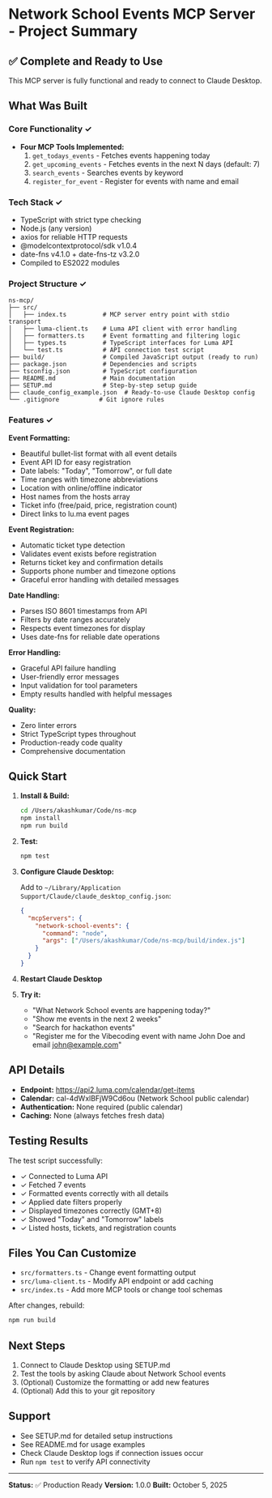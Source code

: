 # Network School Events MCP Server - Project Summary

## ✅ Complete and Ready to Use

This MCP server is fully functional and ready to connect to Claude Desktop.

## What Was Built

### Core Functionality ✓
- **Four MCP Tools Implemented:**
  1. `get_todays_events` - Fetches events happening today
  2. `get_upcoming_events` - Fetches events in the next N days (default: 7)
  3. `search_events` - Searches events by keyword
  4. `register_for_event` - Register for events with name and email

### Tech Stack ✓
- TypeScript with strict type checking
- Node.js (any version)
- axios for reliable HTTP requests
- @modelcontextprotocol/sdk v1.0.4
- date-fns v4.1.0 + date-fns-tz v3.2.0
- Compiled to ES2022 modules

### Project Structure ✓
```
ns-mcp/
├── src/
│   ├── index.ts          # MCP server entry point with stdio transport
│   ├── luma-client.ts    # Luma API client with error handling
│   ├── formatters.ts     # Event formatting and filtering logic
│   ├── types.ts          # TypeScript interfaces for Luma API
│   └── test.ts           # API connection test script
├── build/                # Compiled JavaScript output (ready to run)
├── package.json          # Dependencies and scripts
├── tsconfig.json         # TypeScript configuration
├── README.md             # Main documentation
├── SETUP.md              # Step-by-step setup guide
├── claude_config_example.json  # Ready-to-use Claude Desktop config
└── .gitignore           # Git ignore rules
```

### Features ✓

**Event Formatting:**
- Beautiful bullet-list format with all event details
- Event API ID for easy registration
- Date labels: "Today", "Tomorrow", or full date
- Time ranges with timezone abbreviations
- Location with online/offline indicator
- Host names from the hosts array
- Ticket info (free/paid, price, registration count)
- Direct links to lu.ma event pages

**Event Registration:**
- Automatic ticket type detection
- Validates event exists before registration
- Returns ticket key and confirmation details
- Supports phone number and timezone options
- Graceful error handling with detailed messages

**Date Handling:**
- Parses ISO 8601 timestamps from API
- Filters by date ranges accurately
- Respects event timezones for display
- Uses date-fns for reliable date operations

**Error Handling:**
- Graceful API failure handling
- User-friendly error messages
- Input validation for tool parameters
- Empty results handled with helpful messages

**Quality:**
- Zero linter errors
- Strict TypeScript types throughout
- Production-ready code quality
- Comprehensive documentation

## Quick Start

1. **Install & Build:**
   ```bash
   cd /Users/akashkumar/Code/ns-mcp
   npm install
   npm run build
   ```

2. **Test:**
   ```bash
   npm test
   ```

3. **Configure Claude Desktop:**
   
   Add to `~/Library/Application Support/Claude/claude_desktop_config.json`:
   ```json
   {
     "mcpServers": {
       "network-school-events": {
         "command": "node",
         "args": ["/Users/akashkumar/Code/ns-mcp/build/index.js"]
       }
     }
   }
   ```

4. **Restart Claude Desktop**

5. **Try it:**
   - "What Network School events are happening today?"
   - "Show me events in the next 2 weeks"
   - "Search for hackathon events"
   - "Register me for the Vibecoding event with name John Doe and email john@example.com"

## API Details

- **Endpoint:** https://api2.luma.com/calendar/get-items
- **Calendar:** cal-4dWxlBFjW9Cd6ou (Network School public calendar)
- **Authentication:** None required (public calendar)
- **Caching:** None (always fetches fresh data)

## Testing Results

The test script successfully:
- ✓ Connected to Luma API
- ✓ Fetched 7 events
- ✓ Formatted events correctly with all details
- ✓ Applied date filters properly
- ✓ Displayed timezones correctly (GMT+8)
- ✓ Showed "Today" and "Tomorrow" labels
- ✓ Listed hosts, tickets, and registration counts

## Files You Can Customize

- `src/formatters.ts` - Change event formatting output
- `src/luma-client.ts` - Modify API endpoint or add caching
- `src/index.ts` - Add more MCP tools or change tool schemas

After changes, rebuild:
```bash
npm run build
```

## Next Steps

1. Connect to Claude Desktop using SETUP.md
2. Test the tools by asking Claude about Network School events
3. (Optional) Customize the formatting or add new features
4. (Optional) Add this to your git repository

## Support

- See SETUP.md for detailed setup instructions
- See README.md for usage examples
- Check Claude Desktop logs if connection issues occur
- Run `npm test` to verify API connectivity

---

**Status:** ✅ Production Ready
**Version:** 1.0.0
**Built:** October 5, 2025

